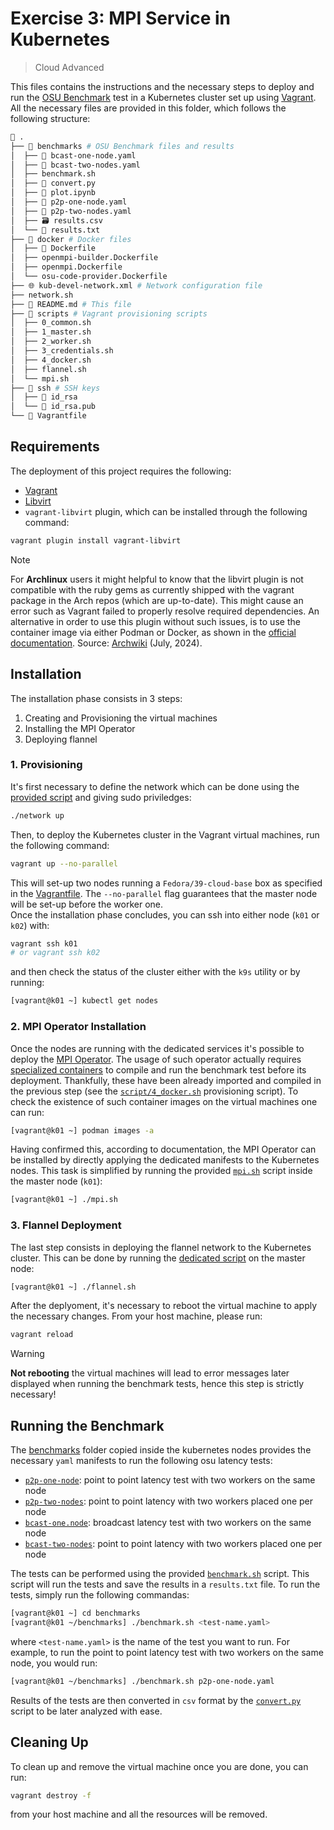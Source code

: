 # Exercise 3: MPI Service in Kubernetes

> Cloud Advanced

This files contains the instructions and the necessary steps to deploy and run
the [OSU Benchmark](https://mvapich.cse.ohio-state.edu/benchmarks/) test in a Kubernetes cluster set up using [Vagrant](https://www.vagrantup.com/).\
All the necessary files are provided in this folder, which follows the following
structure:

```bash
📁 .
├── 📁 benchmarks # OSU Benchmark files and results
│  ├── 📄 bcast-one-node.yaml
│  ├── 📄 bcast-two-nodes.yaml
│  ├── benchmark.sh
│  ├── 🐍 convert.py
│  ├── 🐍 plot.ipynb
│  ├── 📄 p2p-one-node.yaml
│  ├── 📄 p2p-two-nodes.yaml
│  ├── 🗃️ results.csv
│  └── 📄 results.txt
├── 🐳 docker # Docker files
│  ├── 🐳 Dockerfile
│  ├── openmpi-builder.Dockerfile
│  ├── openmpi.Dockerfile
│  └── osu-code-provider.Dockerfile
├── 🌐 kub-devel-network.xml # Network configuration file
├── network.sh
├── 📜 README.md # This file
├── 📁 scripts # Vagrant provisioning scripts
│  ├── 0_common.sh
│  ├── 1_master.sh
│  ├── 2_worker.sh
│  ├── 3_credentials.sh
│  ├── 4_docker.sh
│  ├── flannel.sh
│  └── mpi.sh
├── 📁 ssh # SSH keys
│  ├── 🔑 id_rsa
│  └── 🔑 id_rsa.pub
└── 📜 Vagrantfile
```

## Requirements

The deployment of this project requires the following:

- [Vagrant](https://www.vagrantup.com/)
- [Libvirt](https://libvirt.org/)
- `vagrant-libvirt` plugin, which can be installed through the following command:

```bash
vagrant plugin install vagrant-libvirt
```

>[!NOTE]
>For **Archlinux** users it might helpful to know that the libvirt plugin is not compatible with the ruby gems as currently shipped with the vagrant package in the Arch repos (which are up-to-date). This might cause an error such as Vagrant failed to properly resolve required dependencies. An alternative in order to use this plugin without such issues, is to use the container image via either Podman or Docker, as shown in the [official documentation](https://vagrant-libvirt.github.io/vagrant-libvirt/installation.html#docker--podman). Source: [Archwiki](https://wiki.archlinux.org/title/Vagrant) (July, 2024).

## Installation

The installation phase consists in 3 steps:

1. Creating and Provisioning the virtual machines
2. Installing the MPI Operator
3. Deploying flannel

### 1. Provisioning

It's first necessary to define the network which can be done using the [provided
script](./network.sh) and giving sudo priviledges:

```bash
./network up
```

Then, to deploy the Kubernetes cluster in the Vagrant virtual machines, run the following command:

```bash
vagrant up --no-parallel
```

This will set-up two nodes running a `Fedora/39-cloud-base` box as specified in
the [Vagrantfile](./Vagrantfile).
The `--no-parallel` flag guarantees that the master node will be set-up before
the worker one.\
Once the installation phase concludes, you can ssh into either node (`k01` or
`k02`) with:

```bash
vagrant ssh k01
# or vagrant ssh k02
```

and then check the status of the cluster either with the `k9s` utility or by running:

```bash
[vagrant@k01 ~] kubectl get nodes
```

### 2. MPI Operator Installation

Once the nodes are running with the dedicated services it's possible to deploy
the [MPI Operator](https://github.com/kubeflow/mpi-operator). The usage of such
operator actually requires [specialized containers](https://github.com/kubeflow/mpi-operator/tree/master/build/base) to compile and run the
benchmark test before its deployment. Thankfully, these have been already
imported and compiled in the previous step (see the
[`script/4_docker.sh`](./scripts/4_docker.sh) provisioning script). To check the
existence of such container images on the virtual machines one can run:

```bash
[vagrant@k01 ~] podman images -a
```

Having confirmed this, according to documentation, the MPI Operator can be installed by directly applying the dedicated manifests to the Kubernetes nodes. This task is simplified by running the provided [`mpi.sh`](./scripts/mpi.sh) script inside the master node (`k01`):

```bash
[vagrant@k01 ~] ./mpi.sh
```

### 3. Flannel Deployment

The last step consists in deploying the flannel network to the Kubernetes
cluster. This can be done by running the [dedicated
script](./scripts/flannel.sh) on the master node:

```bash
[vagrant@k01 ~] ./flannel.sh
```

After the deplyoment, it's necessary to reboot the virtual machine to apply the
necessary changes. From your host machine, please run:

```bash
vagrant reload
```

>[!WARNING]
>**Not rebooting** the virtual machines will lead to error messages later displayed when running the benchmark tests, hence this step is strictly necessary!

## Running the Benchmark

The [benchmarks](./benchmarks/) folder copied inside the kubernetes nodes provides the
necessary `yaml` manifests to run the following osu latency tests:

- [`p2p-one-node`](./benchmarks/p2p-one-node.yaml): point to point latency test with
  two workers on the same node
- [`p2p-two-nodes`](./benchmarks/p2p-two-nodes.yaml): point to point latency
with two workers placed one per node
- [`bcast-one.node`](./benchmarks/bcast-one-node.yaml): broadcast latency test with
  two workers on the same node
- [`bcast-two-nodes`](./benchmarks/bcast-two-nodes.yamlst): point to point latency
with two workers placed one per node

The tests can be performed using the provided [`benchmark.sh`](./benchmarks/benchmark.sh) script. This script will run the tests and save the results in a `results.txt` file. To run the tests, simply run the following commandas:

```bash
[vagrant@k01 ~] cd benchmarks
[vagrant@k01 ~/benchmarks] ./benchmark.sh <test-name.yaml>
```

where `<test-name.yaml>` is the name of the test you want to run. For example, to run the point to point latency test with two workers on the same node, you would run:

```bash
[vagrant@k01 ~/benchmarks] ./benchmark.sh p2p-one-node.yaml
```

Results of the tests are then converted in `csv` format by the
[`convert.py`](./benchmarks/convert.py) script to be later analyzed with ease.

## Cleaning Up

To clean up and remove the virtual machine once you are done, you can run:

```bash
vagrant destroy -f
```

from your host machine and all the resources will be removed.

